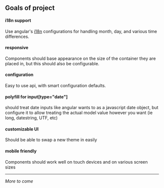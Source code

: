 ## Goals of project

#### i18n support
Use angular's [i18n](https://code.angularjs.org/1.3.14/i18n/) configurations for handling month, day, and various time differences.

#### responsive
Components should base appearance on the size of the container they are placed in, but this should also be configurable.

#### configuration
Easy to use api, with smart configuration defaults.

#### polyfill for input[type="date"]
should treat date inputs like angular wants to as a javascript date object, but configure it to allow treating the actual model value however you want (ie long, datestring, UTF, etc)

#### customizable UI
Should be able to swap a new theme in easily

#### mobile friendly
Components should work well on touch devices and on various screen sizes

---
*More to come*
